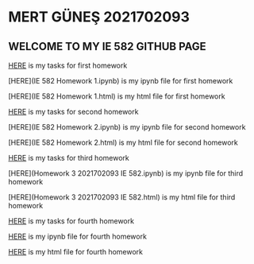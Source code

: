 # MERT GÜNEŞ 2021702093

## WELCOME TO MY IE 582 GITHUB PAGE

[HERE](IE582_Fall21_Homework1.pdf) is my tasks for first homework

[HERE](IE 582 Homework 1.ipynb) is my ipynb file for first homework

[HERE](IE 582 Homework 1.html) is my html file for first homework

[HERE](IE582_Fall21_Homework2_3.pdf) is my tasks for second homework

[HERE](IE 582 Homework 2.ipynb) is my ipynb file for second homework

[HERE](IE 582 Homework 2.html) is my html file for second homework

[HERE](IE582_Fall21_Homework3.pdf) is my tasks for third homework

[HERE](Homework 3 2021702093 IE 582.ipynb) is my ipynb file for third homework

[HERE](Homework 3 2021702093 IE 582.html) is my html file for third homework

[HERE](IE582_Fall21_Homework4.pdf) is my tasks for fourth homework

[HERE](Homework4_IE582.ipynb) is my ipynb file for fourth homework

[HERE](Homework4_IE582.html) is my html file for fourth homework
